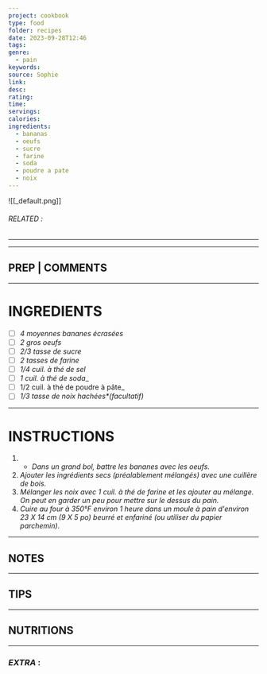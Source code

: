 ```yaml
---
project: cookbook
type: food
folder: recipes
date: 2023-09-28T12:46
tags: 
genre:
  - pain
keywords: 
source: Sophie
link: 
desc: 
rating: 
time: 
servings: 
calories: 
ingredients:
  - bananas
  - oeufs
  - sucre
  - farine
  - soda
  - poudre a pate
  - noix
---
```


![[_default.png]]
###### *RELATED* : 
---


---
## PREP | COMMENTS



---
# INGREDIENTS

- [ ] _4 moyennes bananes écrasées_
- [ ] _2 gros oeufs_
- [ ] _2/3 tasse de sucre_
- [ ] _2 tasses de farine_
- [ ] _1/4 cuil. à thé de sel_
- [ ] _1 cuil. à thé de soda__
- [ ] 1/2 cuil. à thé de poudre à pâte_
- [ ] _1/3 tasse de noix hachées*(facultatif)_

---
# INSTRUCTIONS

1. - _Dans un grand bol, battre les bananes avec les oeufs._
2. _Ajouter les ingrédients secs (préalablement mélangés) avec une cuillère de bois._
3. _Mélanger les noix avec 1 cuil. à thé de farine et les ajouter au mélange. On peut en garder un peu pour mettre sur le dessus du pain._
4. _Cuire au four à 350°F environ 1 heure dans un moule à pain d'environ 23 X 14 cm (9 X 5 po) beurré et enfariné (ou utiliser du papier parchemin)._

---
## NOTES



---
## TIPS



---
## NUTRITIONS



---
### *EXTRA* :



